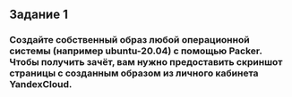 ## Задание 1
### Создайте собственный образ любой операционной системы (например ubuntu-20.04) с помощью Packer. Чтобы получить зачёт, вам нужно предоставить скриншот страницы с созданным образом из личного кабинета YandexCloud.


